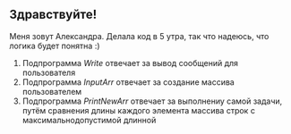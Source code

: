 ## Здравствуйте! 
Меня зовут Александра. Делала код в 5 утра, так что надеюсь, что логика будет понятна :)
1. Подпрограмма *Write* отвечает за вывод сообщений для пользователя
2. Подпрограмма *InputArr* отвечает за создание массива пользователем
3. Подпрограмма *PrintNewArr* отвечает за выполнениу самой задачи, путём сравнения длины каждого элемента массива строк с максимальнодопустимой длинной